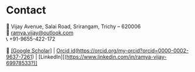 # Contact

📍 Vijay Avenue, Salai Road, Srirangam, Trichy – 620006  
📧 [ramya.vijay@outlook.com](mailto:ramya.vijay@outlook.com)  
📞 +91-9655-422-172  

🔗 [[Google Scholar]](https://scholar.google.com/citations?hl=en&user=v1zuDF4AAAAJ) | [Orcid id](#)(https://orcid.org/my-orcid?orcid=0000-0002-9637-7261) | [LinkedIn][(https://www.linkedin.com/in/ramya-vijay-69978533?)]
